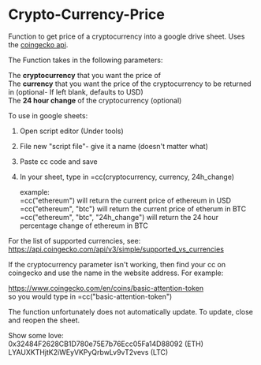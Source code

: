 # Crypto-Currency-Price
Function to get price of a cryptocurrency into a google drive sheet. Uses the [coingecko api](https://www.coingecko.com/en/api).

The Function takes in the following parameters:  

The **cryptocurrency** that you want the price of  
The **currency** that you want the price of the cryptocurrency to be returned in (optional- If left blank, defaults to USD)  
The **24 hour change** of the cryptocurrency (optional)  

To use in google sheets:  

1. Open script editor (Under tools)  
2. File new "script file"- give it a name (doesn't matter what)  
3. Paste cc code and save  
4. In your sheet, type in =cc(cryptocurrency, currency, 24h_change)  

   example:  
   =cc("ethereum")  will return the current price of ethereum in USD  
   =cc("ethereum", "btc") will return the current price of etherum in BTC  
   =cc("ethereum", "btc", "24h_change") will return the 24 hour percentage change of ethereum in BTC  

   
For the list of supported currencies, see:  
https://api.coingecko.com/api/v3/simple/supported_vs_currencies  


If the cryptocurrency parameter isn't working, then find your cc on coingecko and use the name in the website address. For example:  

https://www.coingecko.com/en/coins/basic-attention-token  
so you would type in =cc("basic-attention-token")  


The function unfortunately does not automatically update. To update, close and reopen the sheet.  

Show some love:  
0x32484F2628CB1D780e75E7b76Ecc05Fa14D88092 (ETH)  
LYAUXKTHjtK2iWEyVKPyQrbwLv9vT2vevs (LTC)

 
